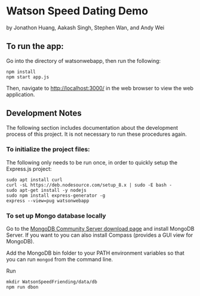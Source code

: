 # Watson Speed Dating Demo
by Jonathon Huang, Aakash Singh, Stephen Wan, and Andy Wei

## To run the app:
Go into the directory of watsonwebapp, then run the following:
```
npm install
npm start app.js
```
Then, navigate to [http://localhost:3000/](http://localhost:3000/) in the web browser to view the web application.

## Development Notes
The following section includes documentation about the development process of this project. It is not necessary to run these procedures again.

### To initialize the project files:
The following only needs to be run once, in order to quickly setup the Express.js project:
```
sudo apt install curl
curl -sL https://deb.nodesource.com/setup_8.x | sudo -E bash -
sudo apt-get install -y nodejs
sudo npm install express-generator -g
express --view=pug watsonwebapp
```

### To set up Mongo database locally
Go to the [MongoDB Community Server download page](https://www.mongodb.com/download-center?initial=true#community) and install MongoDB Server. If you want to you can also install Compass (provides a GUI view for MongoDB).

Add the MongoDB bin folder to your PATH environment variables so that you can run ```mongod``` from the command line.

Run
```
mkdir WatsonSpeedFriending/data/db
npm run dbon
```
